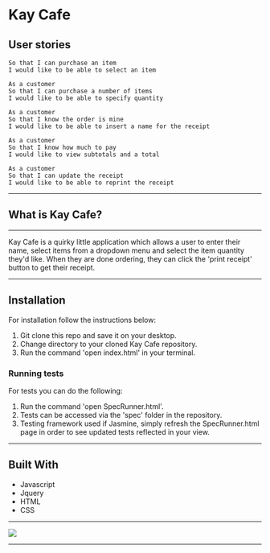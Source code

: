 # Kay Cafe


## User stories


``` As a customer
So that I can purchase an item
I would like to be able to select an item

As a customer
So that I can purchase a number of items
I would like to be able to specify quantity

As a customer
So that I know the order is mine
I would like to be able to insert a name for the receipt

As a customer
So that I know how much to pay
I would like to view subtotals and a total

As a customer
So that I can update the receipt
I would like to be able to reprint the receipt

```

------

## What is Kay Cafe?

------

Kay Cafe is a quirky little application which allows a user to enter their name, select items from a dropdown menu and select the item quantity they'd like. When they are done ordering, they can click the 'print receipt' button to get their receipt.

-------

## Installation

For installation follow the instructions below:

1. Git clone this repo and save it on your desktop.
2. Change directory to your cloned Kay Cafe repository.
3. Run the command 'open index.html' in your terminal.

### Running tests

For tests you can do the following:

1. Run the command 'open SpecRunner.html'.
2. Tests can be accessed via the 'spec' folder in the repository.
3. Testing framework used if Jasmine, simply refresh the SpecRunner.html page in order to see updated tests reflected in your view.

-------

## Built With

* Javascript
* Jquery
* HTML
* CSS

------

![](KayCafeLow.gif)

------
